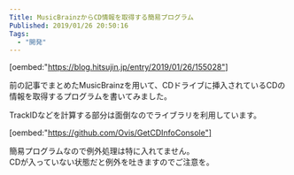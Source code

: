 ```yaml
---
Title: MusicBrainzからCD情報を取得する簡易プログラム
Published: 2019/01/26 20:50:16
Tags:
  - "開発"
---
```

[oembed:"https://blog.hitsujin.jp/entry/2019/01/26/155028"]

前の記事でまとめたMusicBrainzを用いて、CDドライブに挿入されているCDの情報を取得するプログラムを書いてみました。  

TrackIDなどを計算する部分は面倒なのでライブラリを利用しています。  

[oembed:"https://github.com/Ovis/GetCDInfoConsole"]

簡易プログラムなので例外処理は特に入れてません。  
CDが入っていない状態だと例外を吐きますのでご注意を。  
